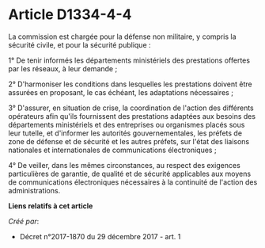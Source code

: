 # Article D1334-4-4

La commission est chargée pour la défense non militaire, y compris la sécurité civile, et pour la sécurité publique :

1° De tenir informés les départements ministériels des prestations offertes par les réseaux, à leur demande ;

2° D'harmoniser les conditions dans lesquelles les prestations doivent être assurées en proposant, le cas échéant, les
adaptations nécessaires ;

3° D'assurer, en situation de crise, la coordination de l'action des différents opérateurs afin qu'ils fournissent des
prestations adaptées aux besoins des départements ministériels et des entreprises ou organismes placés sous leur tutelle, et
d'informer les autorités gouvernementales, les préfets de zone de défense et de sécurité et les autres préfets, sur l'état
des liaisons nationales et internationales de communications électroniques ;

4° De veiller, dans les mêmes circonstances, au respect des exigences particulières de garantie, de qualité et de sécurité
applicables aux moyens de communications électroniques nécessaires à la continuité de l'action des administrations.

**Liens relatifs à cet article**

_Créé par_:

  - Décret n°2017-1870 du 29 décembre 2017 - art. 1
